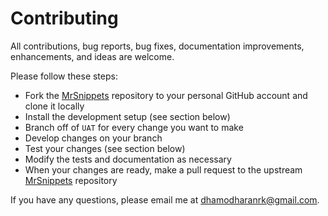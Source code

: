 # Contributing
All contributions, bug reports, bug fixes, documentation improvements, enhancements, and ideas are welcome.

Please follow these steps:

* Fork the [MrSnippets](https://github.com/dhamodharanrk/MrSnippets) repository to your personal GitHub account and clone it locally
* Install the development setup (see section below)
* Branch off of `UAT` for every change you want to make
* Develop changes on your branch
* Test your changes (see section below)
* Modify the tests and documentation as necessary
* When your changes are ready, make a pull request to the upstream [MrSnippets](https://github.com/dhamodharanrk/MrSnippets) repository

If you have any questions, please email me at
[dhamodharanrk@gmail.com](mailto:dhamodharanrk@gmail.com).
